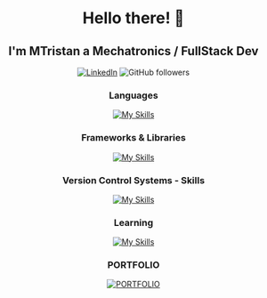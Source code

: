 <h1 align="center"> Hello there! 👋 </h1>
<h2 align="center"> I'm MTristan a Mechatronics / FullStack Dev </h2>

<p align="center">
  <a href="https://www.linkedin.com/in/mtristanpdlc180195/"><img alt="LinkedIn" src="https://img.shields.io/badge/LinkedIn-Link-blue"></a> 
<img alt="GitHub followers" src="https://img.shields.io/github/followers/MTristan012?label=Followers&style=social&logo=GitHub">
</p>

<h3 align="center"> Languages </h3>

<div align="center">

[![My Skills](https://skillicons.dev/icons?i=arduino,cs,css,html,js,matlab,mysql,php,py)](https://skillicons.dev)

</div>

<h3 align="center"> Frameworks & Libraries </h3>

<div align="center">

[![My Skills](https://skillicons.dev/icons?i=bootstrap,django,laravel,nodejs,react,tailwind,ts,vite,vue)](https://skillicons.dev)

</div>

<h3 align="center"> Version Control Systems - Skills </h3>

<div align="center">

[![My Skills](https://skillicons.dev/icons?i=git,github)](https://skillicons.dev)

</div>

<h3 align="center"> Learning </h3>

<div align="center">

[![My Skills](https://skillicons.dev/icons?i=java)](https://skillicons.dev)

</div>

<h3 align="center"> PORTFOLIO </h3>

<div align="center">

[![PORTFOLIO](https://github.com/MTristan012/PORTFOLIO/blob/master/src/assets/proyecto_9.gif)](https://mtristan012.github.io/PORTFOLIO/)

</div>

